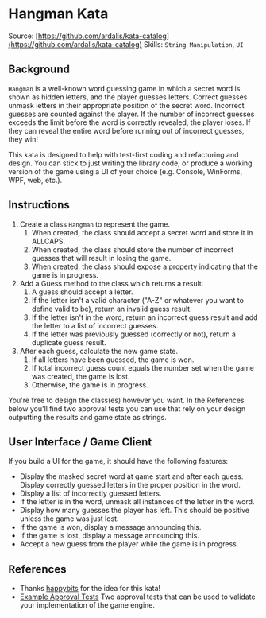 # Hangman Kata

Source: [https://github.com/ardalis/kata-catalog](https://github.com/ardalis/kata-catalog)
Skills: `String Manipulation`, `UI`

## Background

`Hangman` is a well-known word guessing game in which a secret word is shown as hidden letters, and the player guesses letters. Correct guesses unmask letters in their appropriate position of the secret word. Incorrect guesses are counted against the player. If the number of incorrect guesses exceeds the limit before the word is correctly revealed, the player loses. If they can reveal the entire word before running out of incorrect guesses, they win!

This kata is designed to help with test-first coding and refactoring and design. You can stick to just writing the library code, or produce a working version of the game using a UI of your choice (e.g. Console, WinForms, WPF, web, etc.).

## Instructions

1. Create a class `Hangman` to represent the game.
   1. When created, the class should accept a secret word and store it in ALLCAPS.
   2. When created, the class should store the number of incorrect guesses that will result in losing the game.
   3. When created, the class should expose a property indicating that the game is in progress.
2. Add a Guess method to the class which returns a result.
   1. A guess should accept a letter.
   2. If the letter isn't a valid character ("A-Z" or whatever you want to define valid to be), return an invalid guess result.
   3. If the letter isn't in the word, return an incorrect guess result and add the letter to a list of incorrect guesses.
   4. If the letter was previously guessed (correctly or not), return a duplicate guess result.
3. After each guess, calculate the new game state.
   1. If all letters have been guessed, the game is won.
   2. If total incorrect guess count equals the number set when the game was created, the game is lost.
   3. Otherwise, the game is in progress.

You're free to design the class(es) however you want. In the References below you'll find two approval tests you can use that rely on your design outputting the results and game state as strings.

## User Interface / Game Client

If you build a UI for the game, it should have the following features:

- Display the masked secret word at game start and after each guess. Display correctly guessed letters in the proper position in the word.
- Display a list of incorrectly guessed letters.
- If the letter is in the word, unmask all instances of the letter in the word.
- Display how many guesses the player has left. This should be positive unless the game was just lost.
- If the game is won, display a message announcing this.
- If the game is lost, display a message announcing this.
- Accept a new guess from the player while the game is in progress.

## References

- Thanks [happybits](https://github.com/happy-bits) for the idea for this kata!
- [Example Approval Tests](../src/hangman/ApprovalTests.cs) Two approval tests that can be used to validate your implementation of the game engine.
